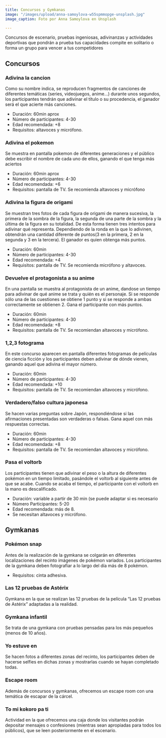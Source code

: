 ```yaml
---
title: Concursos y Gymkanas
image: "/images/upload/anna-samoylova-w55spmmopge-unsplash.jpg"
image_caption: Foto por Anna Samoylova en Unsplash

---
```

Concursos de escenario, pruebas ingeniosas, adivinanzas y actividades deportivas que pondrán a prueba tus capacidades compite en solitario o forma un grupo para vencer a tus competidores

## Concursos

### Adivina la cancion

Como su nombre indica, se reproducen fragmentos de canciones de diferentes temáticas (series, videojuegos, anime...) durante unos segundos, los participantes tendrán que adivinar el título o su procedencia, el ganador será el que acierte más canciones.

* Duración: 60min aprox
* Número de participantes: 4-30
* Edad recomendada: +8
* Requisitos: altavoces y micrófono.

### Adivina el pokemon

Se muestra en pantalla pokemon de diferentes generaciones y el público debe escribir el nombre de cada uno de ellos, ganando el que tenga más aciertos

* Duración: 60min aprox
* Número de participantes: 4-30
* Edad recomendada: +6
* Requisitos: pantalla de TV. Se recomienda altavoces y micrófono

### Adivina la figura de origami

Se muestran tres fotos de cada figura de origami de manera sucesiva, la primera de la sombra de la figura, la segunda de una parte de la sombra y la última de la figura en su totalidad. De esta forma tienen tres intentos para adivinar qué representa. Dependiendo de la ronda en la que lo adivinen, obtendrán una cantidad diferente de puntos(3 en la primera, 2 en la segunda y 3 en la tercera). El ganador es quien obtenga más puntos.

* Duración: 60min
* Número de participantes: 4-30
* Edad recomendada: +4
* Requisitos: pantalla de TV. Se recomienda micrófono y altavoces.

### Devuelve el protagonista a su anime

En una pantalla se muestra al protagonista de un anime, dandose un tiempo para adivinar de qué anime se trata y quién es el personaje. Si se responde sólo una de las cuestiones se obtiene 1 punto y si se responde a ambas correctamente se obtienen 2. Gana el participante con más puntos.

* Duración: 60min
* Número de participantes: 4-30
* Edad recomendada: +8
* Requisitos: pantalla de TV. Se recomiendan altavoces y micrófono.

### 1,2,3 fotograma

En este concurso aparecen en pantalla diferentes fotogramas de películas de ciencia ficción y los participantes deben adivinar de dónde vienen, ganando aquel que adivina el mayor número.

* Duración: 60min
* Número de participantes: 4-30
* Edad recomendada: +10
* Requisitos: pantalla de TV. Se recomiendan altavoces y micrófono.

### Verdadero/falso cultura japonesa

Se hacen varias preguntas sobre Japón, respondiéndose si las afirmaciones presentadas son verdaderas o falsas. Gana aquel con más respuestas correctas.

* Duración: 60min
* Número de participantes: 4-30
* Edad recomendada: +8
* Requisitos: pantalla de TV. Se recomiendan altavoces y micrófono.

### Pasa el voltorb

Los participantes tienen que adivinar el peso o la altura de diferentes pokémon en un tiempo limitado, pasándole el voltorb al siguiente antes de que se acabe. Cuando se acaba el tiempo, el participante con el voltorb en la mano es descalificado.

* Duración: variable a partir de 30 min (se puede adaptar si es necesario
* Número Participantes: 5-20
* Edad recomendada: más de 8.
* Se necesitan altavoces y micrófono.

## Gymkanas

### Pokémon snap

Antes de la realización de la gymkana se colgarán en diferentes localizaciones del recinto imágenes de pokémon variados. Los participantes de la gymkana deben fotografiar a lo largo del día más de 8 pokémon.

* Requisitos: cinta adhesiva.

### Las 12 pruebas de Astérix

Gymkana en la que se realizan las 12 pruebas de la película “Las 12 pruebas de Astérix” adaptadas a la realidad.

### Gymkana infantil

Se trata de una gymkana con pruebas pensadas para los más pequeños (menos de 10 años).

### Yo estuve en

Se hacen fotos a diferentes zonas del recinto, los participantes deben de hacerse selfies en dichas zonas y mostrarlas cuando se hayan completado todas.

### Escape room

Además de concursos y gymkanas, ofrecemos un escape room con una temática de escapar de la cárcel.

### To mi kokoro pa ti

Actividad en la que ofrecemos una caja donde los visitantes podrán depositar mensajes o confesiones (mientras sean apropiadas para todos los públicos), que se leen posteriormente en el escenario.